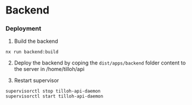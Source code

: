 # Backend

### Deployment

1. Build the backend

```
nx run backend:build
```

2. Deploy the backend by coping the `dist/apps/backend` folder content to the server in /home/tilloh/api

3. Restart supervisor

```
supervisorctl stop tilloh-api-daemon
supervisorctl start tilloh-api-daemon
```

